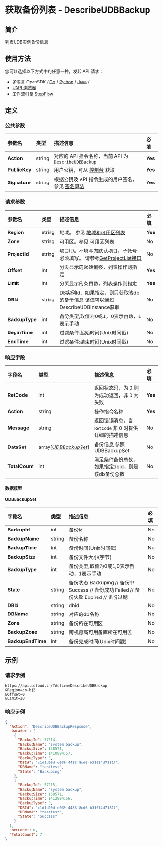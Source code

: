 # 获取备份列表 - DescribeUDBBackup

## 简介

列表UDB实例备份信息






## 使用方法

您可以选择以下方式中的任意一种，发起 API 请求：
- 多语言 OpenSDK / [Go](https://github.com/ucloud/ucloud-sdk-go) / [Python](https://github.com/ucloud/ucloud-sdk-python3) / [Java](https://github.com/ucloud/ucloud-sdk-java) /
- [UAPI 浏览器](https://console.ucloud.cn/uapi/detail?id=DescribeUDBBackup)
- [工作流引擎 StepFlow](https://console.ucloud.cn/stepflow/manage/)


## 定义

### 公共参数

| 参数名 | 类型 | 描述信息 | 必填 |
|:---|:---|:---|:---|
| **Action**     | string  | 对应的 API 指令名称，当前 API 为 `DescribeUDBBackup`                        | **Yes** |
| **PublicKey**  | string  | 用户公钥，可从 [控制台](https://console.ucloud.cn/uapi/apikey) 获取                                             | **Yes** |
| **Signature**  | string  | 根据公钥及 API 指令生成的用户签名，参见 [签名算法](api/summary/signature.md)  | **Yes** |

### 请求参数

| 参数名 | 类型 | 描述信息 | 必填 |
|:---|:---|:---|:---|
| **Region** | string | 地域。 参见 [地域和可用区列表](api/summary/regionlist) |**Yes**|
| **Zone** | string | 可用区。参见 [可用区列表](api/summary/regionlist) |No|
| **ProjectId** | string | 项目ID。不填写为默认项目，子帐号必须填写。 请参考[GetProjectList接口](api/summary/get_project_list) |No|
| **Offset** | int | 分页显示的起始偏移，列表操作则指定 |**Yes**|
| **Limit** | int | 分页显示的条目数，列表操作则指定 |**Yes**|
| **DBId** | string | DB实例Id，如果指定，则只获取该db的备份信息 该值可以通过DescribeUDBInstance获取 |No|
| **BackupType** | int | 备份类型,取值为0或1，0表示自动，1表示手动 |No|
| **BeginTime** | int | 过滤条件:起始时间(Unix时间戳) |No|
| **EndTime** | int | 过滤条件:结束时间(Unix时间戳) |No|

### 响应字段

| 字段名 | 类型 | 描述信息 | 必填 |
|:---|:---|:---|:---|
| **RetCode** | int | 返回状态码，为 0 则为成功返回，非 0 为失败 |**Yes**|
| **Action** | string | 操作指令名称 |**Yes**|
| **Message** | string | 返回错误消息，当 `RetCode` 非 0 时提供详细的描述信息 |No|
| **DataSet** | array[[*UDBBackupSet*](#UDBBackupSet)] | 备份信息 参照UDBBackupSet |No|
| **TotalCount** | int | 满足条件备份总数，如果指定dbid，则是该db备份总数 |No|

#### 数据模型


#### UDBBackupSet

| 字段名 | 类型 | 描述信息 | 必填 |
|:---|:---|:---|:---|
| **BackupId** | int | 备份id |No|
| **BackupName** | string | 备份名称 |No|
| **BackupTime** | int | 备份时间(Unix时间戳) |No|
| **BackupSize** | int | 备份文件大小(字节) |No|
| **BackupType** | int | 备份类型,取值为0或1,0表示自动，1表示手动 |No|
| **State** | string | 备份状态 Backuping // 备份中 Success // 备份成功 Failed // 备份失败 Expired // 备份过期 |No|
| **DBId** | string | dbid |No|
| **DBName** | string | 对应的db名称 |No|
| **Zone** | string | 备份所在可用区 |No|
| **BackupZone** | string | 跨机房高可用备库所在可用区 |No|
| **BackupEndTime** | int | 备份完成时间(Unix时间戳) |No|

## 示例

### 请求示例
    
```
https://api.ucloud.cn/?Action=DescribeUDBBackup
&Region=cn-bj2
&Offset=0
&Limit=20
```

### 响应示例
    
```json
{
  "Action": "DescribeUDBBackupResponse",
  "DataSet": [
    {
      "BackupId": 57214,
      "BackupName": "system backup",
      "BackupSize": 138571,
      "BackupTime": 1410894157,
      "BackupType": 0,
      "DBId": "c1d1d90d-e039-4483-8cd6-b31614d71817",
      "DBName": "testtest",
      "State": "Backuping"
    },
    {
      "BackupId": 57215,
      "BackupName": "system backup",
      "BackupSize": 138571,
      "BackupTime": 1412894156,
      "BackupType": 0,
      "DBId": "c1d1d90d-e039-4483-8cd6-b31614d71817",
      "DBName": "testtest",
      "State": "Success"
    }
  ],
  "RetCode": 0,
  "TotalCount": 7
}
```





